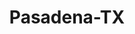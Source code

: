 ---
title: Pasadena-TX
slug: pasadena-tx
f_state:
- cms/state/texas.md
f_locations:
- cms/payday-loan/advance-america-2335.md
- cms/payday-loan/advance-america-2336.md
- cms/payday-loan/advance-america-2337.md
- cms/payday-loan/advance-america-2338.md
- cms/payday-loan/advance-america-2339.md
- cms/payday-loan/advance-america-2387.md
- cms/payday-loan/america-transfers-inc-4134.md
- cms/payday-loan/america-transfers-inc-4136.md
- cms/payday-loan/cash-store-8556.md
- cms/payday-loan/cashplus-atm-9468.md
- cms/payday-loan/check-go-9973.md
- cms/payday-loan/check-cashing-more-10780.md
- cms/payday-loan/check-cashing-more-10781.md
- cms/payday-loan/check-into-cash-12488.md
- cms/payday-loan/d-b-gas-auto-food-mart-15628.md
- cms/payday-loan/d-b-gas-auto-food-mart-15629.md
- cms/payday-loan/discount-beverages-15878.md
- cms/payday-loan/el-guero-16734.md
- cms/payday-loan/first-cash-advance-18458.md
- cms/payday-loan/first-cash-advance-18472.md
- cms/payday-loan/first-cash-advance-18473.md
- cms/payday-loan/g-h-services-18876.md
- cms/payday-loan/ixe-dollar-express-19756.md
- cms/payday-loan/kwik-cash-check-cashing-20113.md
- cms/payday-loan/kwik-cash-check-cashing-20114.md
- cms/payday-loan/payday-cash-club-23823.md
- cms/payday-loan/pls-check-cashers-24416.md
- cms/payday-loan/pls-check-cashers-24419.md
- cms/payday-loan/pls-check-cashers-24420.md
- cms/payday-loan/pride-n-texas-land-ltd-24617.md
updated-on: '2024-05-30T13:41:28.615Z'
created-on: '2024-05-30T13:41:28.615Z'
published-on: '2024-05-30T13:54:32.469Z'
f_city: Pasadena
layout: '[city].html'
tags: city
---
